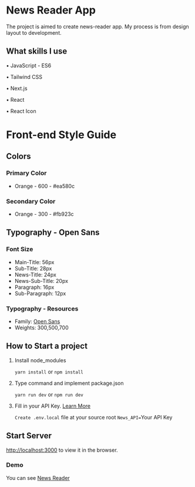 # News Reader App

The project is aimed to create news-reader app. My process is from design layout to development.

## What skills I use

• JavaScript - ES6

• Tailwind CSS

• Next.js

• React

• React Icon

# Front-end Style Guide

## Colors

### Primary Color

- Orange - 600 - #ea580c

### Secondary Color

- Orange - 300 - #fb923c

## Typography - Open Sans

### Font Size

- Main-Title: 56px
- Sub-Title: 28px
- News-Title: 24px
- News-Sub-Title: 20px
- Paragraph: 16px
- Sub-Paragraph: 12px

### Typography - Resources

- Family: [Open Sans](https://fonts.google.com/specimen/Open+Sans?query=open+sans)
- Weights: 300,500,700

## How to Start a project

1. Install node_modules

   `yarn install` or `npm install`

2. Type command and implement package.json

   `yarn run dev` or `npm run dev`

3. Fill in your API Key. [Learn More](https://nextjs.org/docs/basic-features/environment-variables#loading-environment-variables)

   `Create .env.local` file at your source root
   `News_API=`Your API Key

## Start Server

[http://localhost:3000](http://localhost:3000) to view it in the browser.

### Demo

You can see [News Reader]()
